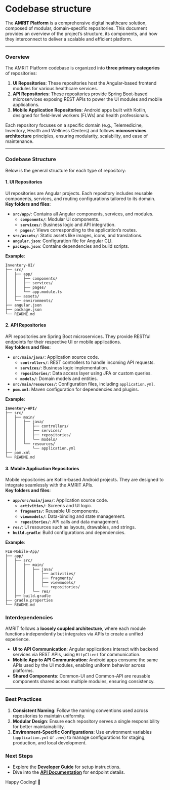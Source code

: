 # Codebase structure

The **AMRIT Platform** is a comprehensive digital healthcare solution, composed of modular, domain-specific repositories. This document provides an overview of the project’s structure, its components, and how they interconnect to deliver a scalable and efficient platform.

***

### Overview

The AMRIT Platform codebase is organized into **three primary categories** of repositories:

1. **UI Repositories**: These repositories host the Angular-based frontend modules for various healthcare services.
2. **API Repositories**: These repositories provide Spring Boot-based microservices exposing REST APIs to power the UI modules and mobile applications.
3. **Mobile Application Repositories**: Android apps built with Kotlin, designed for field-level workers (FLWs) and health professionals.

Each repository focuses on a specific domain (e.g., Telemedicine, Inventory, Health and Wellness Centers) and follows **microservices architecture** principles, ensuring modularity, scalability, and ease of maintenance.

***

### Codebase Structure

Below is the general structure for each type of repository:

#### 1. **UI Repositories**

UI repositories are Angular projects. Each repository includes reusable components, services, and routing configurations tailored to its domain.\
**Key folders and files**:

* **`src/app/`**: Contains all Angular components, services, and modules.
  * **`components/`**: Modular UI components.
  * **`services/`**: Business logic and API integration.
  * **`pages/`**: Views corresponding to the application’s routes.
* **`src/assets/`**: Static assets like images, icons, and translations.
* **`angular.json`**: Configuration file for Angular CLI.
* **`package.json`**: Contains dependencies and build scripts.

**Example**:

```
Inventory-UI/
├── src/
│   ├── app/
│   │   ├── components/
│   │   ├── services/
│   │   ├── pages/
│   │   └── app.module.ts
│   ├── assets/
│   └── environments/
├── angular.json
├── package.json
└── README.md

```

#### 2. **API Repositories**

API repositories are Spring Boot microservices. They provide RESTful endpoints for their respective UI or mobile applications.\
**Key folders and files**:

* **`src/main/java/`**: Application source code.
  * **`controllers/`**: REST controllers to handle incoming API requests.
  * **`services/`**: Business logic implementation.
  * **`repositories/`**: Data access layer using JPA or custom queries.
  * **`models/`**: Domain models and entities.
* **`src/main/resources/`**: Configuration files, including `application.yml`.
* **`pom.xml`**: Maven configuration for dependencies and plugins.

**Example**:

<pre><code><strong>Inventory-API/
</strong>├── src/
│   ├── main/
│   │   ├── java/
│   │   │   ├── controllers/
│   │   │   ├── services/
│   │   │   ├── repositories/
│   │   │   └── models/
│   │   └── resources/
│   │       └── application.yml
├── pom.xml
└── README.md
</code></pre>

#### 3. **Mobile Application Repositories**

Mobile repositories are Kotlin-based Android projects. They are designed to integrate seamlessly with the AMRIT APIs.\
**Key folders and files**:

* **`app/src/main/java/`**: Application source code.
  * **`activities/`**: Screens and UI logic.
  * **`fragments/`**: Reusable UI components.
  * **`viewmodels/`**: Data-binding and state management.
  * **`repositories/`**: API calls and data management.
* **`res/`**: UI resources such as layouts, drawables, and strings.
* **`build.gradle`**: Build configurations and dependencies.

**Example**:

```
FLW-Mobile-App/
├── app/
│   ├── src/
│   │   ├── main/
│   │   │   ├── java/
│   │   │   │   ├── activities/
│   │   │   │   ├── fragments/
│   │   │   │   ├── viewmodels/
│   │   │   │   └── repositories/
│   │   │   └── res/
│   ├── build.gradle
├── gradle.properties
└── README.md
```

### Interdependencies

AMRIT follows a **loosely coupled architecture**, where each module functions independently but integrates via APIs to create a unified experience.

* **UI to API Communication**: Angular applications interact with backend services via REST APIs, using `HttpClient` for communication.
* **Mobile App to API Communication**: Android apps consume the same APIs used by the UI modules, enabling uniform behavior across platforms.
* **Shared Components**: Common-UI and Common-API are reusable components shared across multiple modules, ensuring consistency.

***

### Best Practices

1. **Consistent Naming**: Follow the naming conventions used across repositories to maintain uniformity.
2. **Modular Design**: Ensure each repository serves a single responsibility for better maintainability.
3. **Environment-Specific Configurations**: Use environment variables (`application.yml` or `.env`) to manage configurations for staging, production, and local development.

### Next Steps

* Explore the [**Developer Guide**](development-environment-setup.md) for setup instructions.
* Dive into the [**API Documentation**](../architecture/api-guide.md) for endpoint details.

Happy Coding! 🎉
